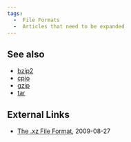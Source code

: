 ```yaml
---
tags:
  -  File Formats
  -  Articles that need to be expanded
---
```

## See also

- [bzip2](bzip2.md)
- [cpio](cpio.md)
- [gzip](gzip.md)
- [tar](tar.md)

## External Links

- [The .xz File Format](http://tukaani.org/xz/xz-file-format.txt),
  2009-08-27

